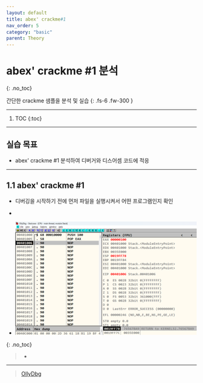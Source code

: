 ```yaml
---
layout: default
title: abex' crackme#1
nav_order: 5
category: "basic"
parent: Theory
---
```


# abex' crackme #1 분석
{: .no_toc}

간단한 crackme 샘플을 분석 및 실습
{: .fs-6 .fw-300 }

---

1. TOC
{:toc}

---

## 실습 목표
- abex' crackme #1 분석하여 디버거와 디스어셈 코드에 적응

---

## 1.1 abex' crackme #1
- 디버깅을 시작하기 전에 먼저 파일을 실행시켜서 어떤 프로그램인지 확인
- 

- ![](../../../assets/images/reversing/stack/4.png)

{: .no_toc}
> - 


---

> [OllyDbg](https://www.ollydbg.de/)


